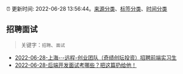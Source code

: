 :alarm_clock: 更新时间: 2022-06-28 13:56:44。[来源分类](../README.md)、[标签分类](../TAGS.md)、[时间分类](../TIMELINE.md)

## 招聘面试


> 关键字：`招聘`、`面试`



- [2022-06-28-上海-·-远程-创业团队（奇绩创坛投资）招聘前端实习生](https://www.v2ex.com/t/862764) 
- [2022-06-28-后端开发面试考哪些？把这篇扔给他！](https://toutiao.io/k/c5w6h7l) 